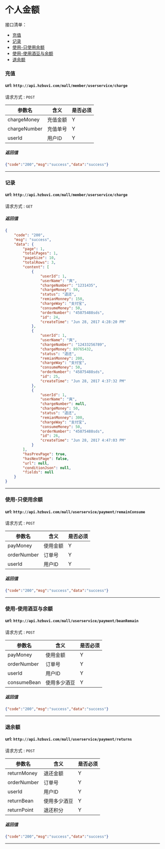 # 个人金额
接口清单：
- [充值](#充值)
- [记录](#记录)
- [使用-只使用余额](#使用-只使用余额)
- [使用-使用酒豆与余额](#使用-使用酒豆与余额)
- [退余额](#退余额)

### 充值
#### url: `http://api.hzbuvi.com/mall/member/userservice/charge`
请求方式 : `POST`

参数名    | 含义    | 是否必须
-------|--------|-----
chargeMoney|充值金额| Y
chargeNumber|充值单号| Y
userId|用户ID| Y

#####  返回值
```json
{"code":"200","msg":"success","data":"success"}
```

------------------------------

### 记录
#### url: `http://api.hzbuvi.com/mall/member/userservice/charge`
请求方式 : `GET`

#####  返回值
```json
{
    "code": "200",
    "msg": "success",
    "data": {
        "page": 1,
        "totalPages": 1,
        "pageSize": 10,
        "totalRows": 3,
        "content": [
            {
                "userId": 1,
                "userName": "爽",
                "chargeNumber": "1231435",
                "chargeMoney": 50,
                "status": "退还",
                "remianMonney": 150,
                "chargeWay": "支付宝",
                "consumeMoney": 50,
                "orderNumber": "45875488sds",
                "id": 24,
                "createTime": "Jun 28, 2017 4:28:20 PM"
            },
            {
                "userId": 1,
                "userName": "爽",
                "chargeNumber": "12433256789",
                "chargeMoney": 89765432,
                "status": "退还",
                "remianMonney": 200,
                "chargeWay": "支付宝",
                "consumeMoney": 50,
                "orderNumber": "45875488sds",
                "id": 25,
                "createTime": "Jun 28, 2017 4:37:32 PM"
            },
            {
                "userId": 1,
                "userName": "爽",
                "chargeNumber": null,
                "chargeMoney": 50,
                "status": "退还",
                "remianMonney": 300,
                "chargeWay": "支付宝",
                "consumeMoney": 50,
                "orderNumber": "45875488sds",
                "id": 26,
                "createTime": "Jun 28, 2017 4:47:03 PM"
            }
        ],
        "hasPrevPage": true,
        "hasNextPage": false,
        "url": null,
        "conditionJson": null,
        "fields": null
    }
}
```

------------------------------

### 使用-只使用余额
#### url: `http://api.hzbuvi.com/mall/userservice/payment/remainConsume`
请求方式 : `POST`

参数名    | 含义    | 是否必须
-------|--------|-----
payMoney|使用金额| Y
orderNumber|订单号| Y
userId|用户ID| Y

#####  返回值
```json
{"code":"200","msg":"success","data":"success"}
```
------------------------------
### 使用-使用酒豆与余额
#### url: `http://api.hzbuvi.com/mall/userservice/payment/beanRemain`
请求方式 : `POST`

参数名    | 含义    | 是否必须
-------|--------|-----
payMoney|使用金额| Y
orderNumber|订单号| Y
userId|用户ID| Y
consumeBean|使用多少酒豆| Y

#####  返回值
```json
{"code":"200","msg":"success","data":"success"}
```
------------------------------
### 退余额
#### url: `http://api.hzbuvi.com/mall/userservice/payment/returns`
请求方式 : `POST`

参数名    | 含义    | 是否必须
-------|--------|-----
returnMoney|退还金额| Y
orderNumber|订单号| Y
userId|用户ID| Y
returnBean|使用多少酒豆| Y
returnPoint|退还积分| Y

#####  返回值
```json
{"code":"200","msg":"success","data":"success"}
```
------------------------------